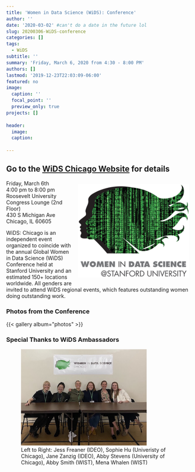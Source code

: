 ```yaml
---
title: 'Women in Data Science (WiDS): Conference'
author: ''
date: '2020-03-02' #can't do a date in the future lol
slug: 20200306-WiDS-conference
categories: []
tags: 
  - WiDS
subtitle: ''
summary: 'Friday, March 6, 2020 from 4:30 - 8:00 PM'
authors: []
lastmod: '2019-12-23T22:03:09-06:00'
featured: no
image:
  caption: ''
  focal_point: ''
  preview_only: true
projects: []

header:
  image:   
  caption: 
  
---
```

## Go to the [WiDS Chicago Website](https://widschicago.org/) for details  


<img alt = '' width='300' src='WiDS.png' align="right" style="margin: 10px 10px 10px 10px;"/>

Friday, March 6th  
4:00 pm to 8:00 pm  
Roosevelt University  
Congress Lounge (2nd Floor)  
430 S Michigan Ave 
Chicago, IL 60605

WiDS: Chicago is an independent event organized to coincide with the annual Global Women in Data Science (WiDS) Conference held at Stanford University and an estimated 150+ locations worldwide. All genders are invited to attend WiDS regional events, which features outstanding women doing outstanding work.


### Photos from the Conference
{{< gallery album="photos" >}}

### Special Thanks to WiDS Ambassadors

<figure>
  <img src="WiDSAmbassadors.jpg" alt="WiDS Ambassadors" style="width:80%">
  <figcaption> Left to Right: Jess Freaner (IDEO), Sophie Hu (Univeristy of Chicago), Jane Zanzig (IDEO), Abby Stevens (University of Chicago), Abby Smith (WIST), Mena Whalen (WIST) </figcaption>
</figure> 




